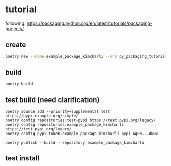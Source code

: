 # tutorial

following: https://packaging.python.org/en/latest/tutorials/packaging-projects/

## create

```bash
poetry new --name example_package_kimcharli --src py_packaging_tutorial 
```


## build

```bash
poetry build
```

## test build (need clarification)
```
poetry source add --priority=supplemental test https://pypi.example.org/simple/
poetry config repositories.test-pypi https://test.pypi.org/legacy/
poetry config repositories.example_package_kimcharli  https://test.pypi.org/legacy/
poetry config pypi-token.example_package_kimcharli pypi-AgEN...dNHx
```


```
poetry publish --build --repository example_package_kimcharli
```

## test install
